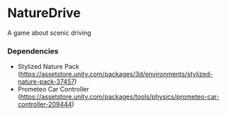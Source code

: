 # NatureDrive
A game about scenic driving
### Dependencies
* Stylized Nature Pack (https://assetstore.unity.com/packages/3d/environments/stylized-nature-pack-37457)
* Prometeo Car Controller (https://assetstore.unity.com/packages/tools/physics/prometeo-car-controller-209444)